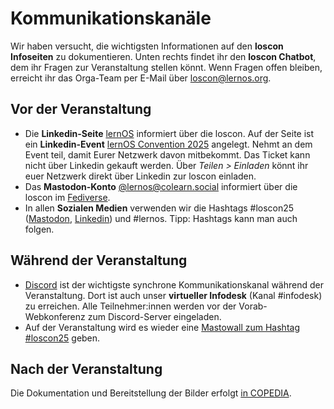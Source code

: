 # Kommunikationskanäle
Wir haben versucht, die wichtigsten Informationen auf den **loscon Infoseiten** zu dokumentieren. Unten rechts findet ihr den **loscon Chatbot**, dem ihr Fragen zur Veranstaltung stellen könnt. Wenn Fragen offen bleiben, erreicht ihr das Orga-Team per E-Mail über [loscon@lernos.org](mailto:loscon@lernos.org).

## Vor der Veranstaltung
- Die **Linkedin-Seite** [lernOS](https://www.linkedin.com/showcase/28494203/) informiert über die loscon. Auf der Seite ist ein **Linkedin-Event** [lernOS Convention 2025](https://www.linkedin.com/events/7304032810544123904/comments/) angelegt. Nehmt an dem Event teil, damit Eurer Netzwerk davon mitbekommt. Das Ticket kann nicht über Linkedin gekauft werden. Über *Teilen > Einladen* könnt ihr euer Netzwerk direkt über Linkedin zur loscon einladen.
- Das **Mastodon-Konto** [@lernos@colearn.social](https://colearn.social/@lernos) informiert über die loscon im [Fediverse](https://de.wikipedia.org/wiki/Fediverse).
- In allen **Sozialen Medien** verwenden wir die Hashtags #loscon25 ([Mastodon](https://colearn.social/tags/loscon25), [Linkedin](https://www.linkedin.com/feed/hashtag/?keywords=loscon25)) und #lernos. Tipp: Hashtags kann man auch folgen.

## Während der Veranstaltung
- [Discord](discord.md) ist der wichtigste synchrone Kommunikationskanal während der Veranstaltung. Dort ist auch unser **virtueller Infodesk** (Kanal #infodesk) zu erreichen. Alle Teilnehmer:innen werden vor der Vorab-Webkonferenz zum Discord-Server eingeladen.
- Auf der Veranstaltung wird es wieder eine [Mastowall zum Hashtag #loscon25](https://cogneon.github.io/mastowall/?hashtags=loscon25,lernos,kimooc25&server=https://colearn.social) geben.

## Nach der Veranstaltung

Die Dokumentation und Bereitstellung der Bilder erfolgt [in COPEDIA](https://wiki.cogneon.de/loscon25).